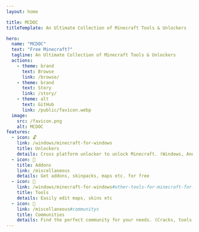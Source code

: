 ```yaml
---
layout: home

title: MCDOC
titleTemplate: An Ultimate Collection of Minecraft Tools & Unlockers

hero:
  name: "MCDOC"
  text: "Free Minecraft?"
  tagline: An Ultimate Collection of Minecraft Tools & Unlockers
  actions:
    - theme: brand
      text: Browse
      link: /browse/
    - theme: brand
      text: Story
      link: /story/
    - theme: alt
      text: GitHub
      link: /public/favicon.webp
  image:
    src: /favicon.png
    alt: MCDOC
features:
  - icon: 🔓
    link: /windows/minecraft-for-windows
    title: Unlockers
    details: Cross platform unlocker to unlock Minecraft. (Windows, Android, IOS, PS, Nintendo, Xbox)
  - icon: 🧩
    title: Addons
    link: /miscellaneous
    details: Get addons, skinpacks, maps etc. for free
  - icon: 🔨
    link: /windows/minecraft-for-windows#other-tools-for-minecraft-for-windows-10
    title: Tools
    details: Easily edit maps, skins etc
  - icon: 👥
    link: /miscellaneous#communitys
    title: Communities
    details: Find the perfect community for your needs. (Cracks, tools, archives, building)
---
```


<style>
:root {
  --vp-home-hero-name-color: transparent;
  --vp-home-hero-name-background: -webkit-linear-gradient(120deg, #644119, #ddb807);
}
</style>
